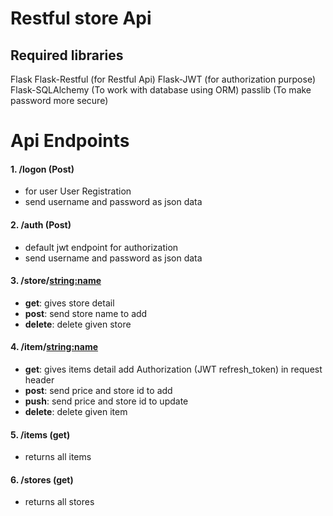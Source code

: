 # Restful store Api

## Required libraries
Flask
Flask-Restful (for Restful Api)
Flask-JWT (for authorization purpose)
Flask-SQLAlchemy (To work with database using ORM)
passlib (To make password more secure)

# Api Endpoints

#### 1. /logon (Post)
  - for user User Registration
  - send username and password as json data

#### 2. /auth (Post)
  - default jwt endpoint for authorization
  - send username and password as json data

#### 3. /store/<string:name>
  -  **get**: gives store detail
  -  **post**: send store name to add
  -  **delete**: delete given store

#### 4. /item/<string:name>
  -  **get**: gives items detail add Authorization (JWT refresh_token) in request header
  -  **post**: send price and store id to add
  -  **push**: send price and store id to update
  -  **delete**: delete given item

#### 5. /items (get)
  - returns all items

#### 6. /stores (get)
  - returns all stores
